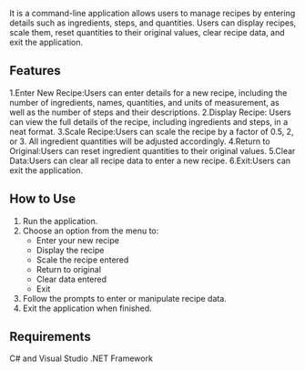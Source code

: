 It is a  command-line application allows users to manage recipes by entering details 
such as ingredients, steps, and quantities. Users can display recipes, scale them, reset quantities 
to their original values, clear recipe data, and exit the application.

## Features
1.Enter New Recipe:Users can enter details for a new recipe, including the number of ingredients, names, quantities, 
and units of measurement, as well as the number of steps and their descriptions.
2.Display Recipe: Users can view the full details of the recipe, including ingredients and steps, in a neat format.
3.Scale Recipe:Users can scale the recipe by a factor of 0.5, 2, or 3. All ingredient quantities will be adjusted accordingly.
4.Return to Original:Users can reset ingredient quantities to their original values.
5.Clear Data:Users can clear all recipe data to enter a new recipe.
6.Exit:Users can exit the application.

## How to Use
1. Run the application.
2. Choose an option from the menu to:
   - Enter your new recipe
   - Display the recipe
   - Scale the recipe entered 
   - Return to original
   - Clear data entered
   - Exit
3. Follow the prompts to enter or manipulate recipe data.
4. Exit the application when finished.

## Requirements
C# and Visual Studio
 .NET Framework
